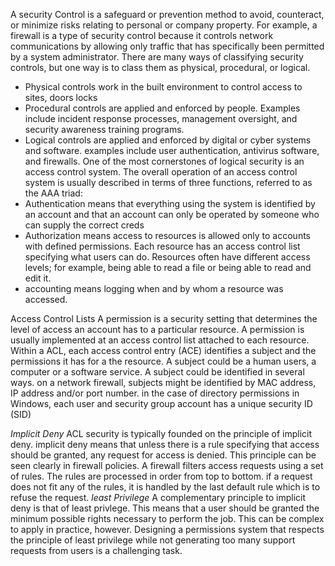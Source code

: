 A security Control is a safeguard or prevention method to avoid, counteract, or minimize risks relating to personal or company property. For example, a firewall is a type of security control because it controls network communications by allowing only traffic that has specifically been permitted by a system administrator. There are many ways of classifying security controls, but one way is to class them as physical, procedural, or logical. 
* Physical controls work in the built environment to control access to sites, doors locks
* Procedural controls are applied and enforced by people. Examples include incident response processes, management oversight, and security awareness training programs.
* Logical controls are applied and enforced by digital or cyber systems and software. examples include user authentication, antivirus software, and firewalls.
One of the most cornerstones of logical security is an access control system. The overall operation of an access control system is usually described in terms of three functions, referred to as the AAA triad:
* Authentication means that everything using the system is identified by an account and that an account can only be operated by someone who can supply the correct creds
* Authorization means access to resources is allowed only to accounts with defined permissions. Each resource has an access control list specifying  what users can do. Resources often have different access levels; for example, being able to read a file or being able to read and edit it.
* accounting means logging when and by whom a resource was accessed.

Access Control Lists
A permission is a security setting that determines the level of access an account has to a particular resource. A permission is usually implemented at an access control list attached to each resource. Within a ACL, each access control entry (ACE) identifies a subject and the permissions it has for a the resource. A subject could be a human users, a computer or a software service. A subject could be identified in several ways. on a network firewall, subjects might be identified by MAC address, IP address and/or port number. in the case of directory permissions in Windows, each user and security group account has a unique security ID (SID)

*Implicit Deny*
ACL security is typically founded on the principle of implicit deny. implicit deny means that unless there is a rule specifying that access should be granted, any request for access is denied. This principle can be seen clearly in firewall policies. A firewall filters access requests using a set of rules. The rules are processed in order from top to bottom. if a request does not fit any of the rules, it is handled by the last default rule which is to refuse the request. 
*least Privilege*
A complementary principle to implicit deny is that of least privlege. This means that a user should be granted the minimum possible rights necessary to perform the job. This can be complex to apply in practice, however. Designing a permissions system that respects the principle of least privilege while not generating too many support requests from users is a challenging task.
